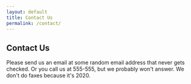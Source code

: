 ```yaml
---
layout: default
title: Contact Us
permalink: /contact/
---
```


## Contact Us

Please send us an email at some random email address
that never gets checked. Or you call us at 555-555, but we
probably won't answer. We don't do faxes because it's 2020.

